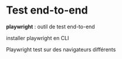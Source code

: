 # Test end-to-end

**playwright** : outil de test end-to-end

installer playwright en CLI

Playwright test sur des navigateurs différents
